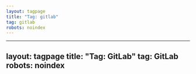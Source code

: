 ```yaml
---
layout: tagpage
title: "Tag: gitlab"
tag: gitlab
robots: noindex
---
```

---
layout: tagpage
title: "Tag: GitLab"
tag: GitLab
robots: noindex
---
